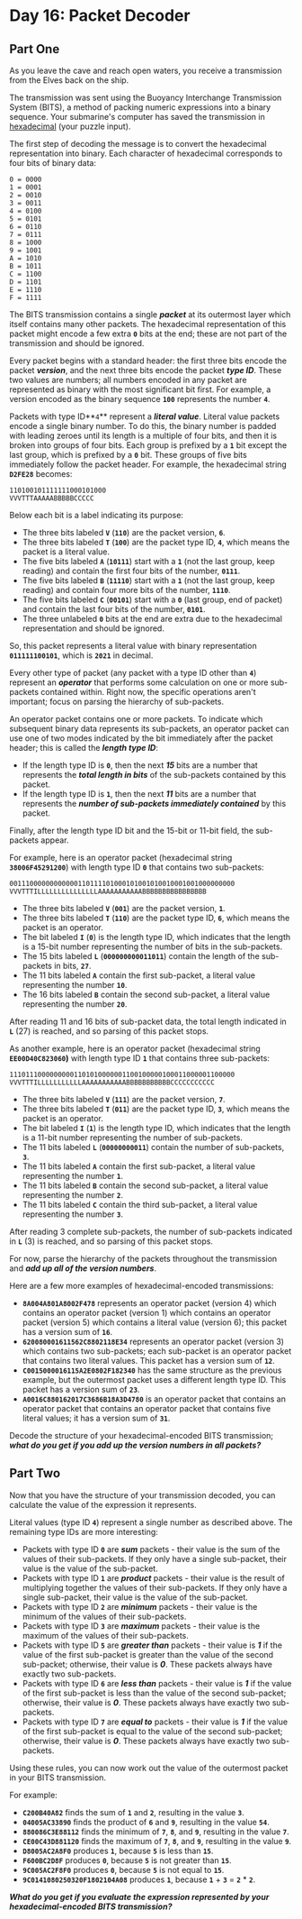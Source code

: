 # Day 16: Packet Decoder

## Part One

As you leave the cave and reach open waters, you receive a transmission from the Elves back on the ship.

The transmission was sent using the Buoyancy Interchange Transmission System (BITS), a method of packing numeric expressions into a binary sequence. Your submarine's computer has saved the transmission in [hexadecimal](https://en.wikipedia.org/wiki/Hexadecimal) (your puzzle input).

The first step of decoding the message is to convert the hexadecimal representation into binary. Each character of hexadecimal corresponds to four bits of binary data:

```
0 = 0000
1 = 0001
2 = 0010
3 = 0011
4 = 0100
5 = 0101
6 = 0110
7 = 0111
8 = 1000
9 = 1001
A = 1010
B = 1011
C = 1100
D = 1101
E = 1110
F = 1111

```

The BITS transmission contains a single **_packet_** at its outermost layer which itself contains many other packets. The hexadecimal representation of this packet might encode a few extra **`0`** bits at the end; these are not part of the transmission and should be ignored.

Every packet begins with a standard header: the first three bits encode the packet **_version_**, and the next three bits encode the packet **_type ID_**. These two values are numbers; all numbers encoded in any packet are represented as binary with the most significant bit first. For example, a version encoded as the binary sequence **`100`** represents the number **`4`**.

Packets with type ID**`4`** represent a **_literal value_**. Literal value packets encode a single binary number. To do this, the binary number is padded with leading zeroes until its length is a multiple of four bits, and then it is broken into groups of four bits. Each group is prefixed by a **`1`** bit except the last group, which is prefixed by a **`0`** bit. These groups of five bits immediately follow the packet header. For example, the hexadecimal string **`D2FE28`** becomes:

```
110100101111111000101000
VVVTTTAAAAABBBBBCCCCC

```

Below each bit is a label indicating its purpose:

- The three bits labeled **`V`** (**`110`**) are the packet version, **`6`**.
- The three bits labeled **`T`** (**`100`**) are the packet type ID, **`4`**, which means the packet is a literal value.
- The five bits labeled **`A`** (**`10111`**) start with a **`1`** (not the last group, keep reading) and contain the first four bits of the number, **`0111`**.
- The five bits labeled **`B`** (**`11110`**) start with a **`1`** (not the last group, keep reading) and contain four more bits of the number, **`1110`**.
- The five bits labeled **`C`** (**`00101`**) start with a **`0`** (last group, end of packet) and contain the last four bits of the number, **`0101`**.
- The three unlabeled **`0`** bits at the end are extra due to the hexadecimal representation and should be ignored.

So, this packet represents a literal value with binary representation **`011111100101`**, which is **`2021`** in decimal.

Every other type of packet (any packet with a type ID other than **`4`**) represent an **_operator_** that performs some calculation on one or more sub-packets contained within. Right now, the specific operations aren't important; focus on parsing the hierarchy of sub-packets.

An operator packet contains one or more packets. To indicate which subsequent binary data represents its sub-packets, an operator packet can use one of two modes indicated by the bit immediately after the packet header; this is called the **_length type ID_**:

- If the length type ID is **`0`**, then the next **_15_** bits are a number that represents the **_total length in bits_** of the sub-packets contained by this packet.
- If the length type ID is **`1`**, then the next **_11_** bits are a number that represents the **_number of sub-packets immediately contained_** by this packet.

Finally, after the length type ID bit and the 15-bit or 11-bit field, the sub-packets appear.

For example, here is an operator packet (hexadecimal string **`38006F45291200`**) with length type ID **`0`** that contains two sub-packets:

```
00111000000000000110111101000101001010010001001000000000
VVVTTTILLLLLLLLLLLLLLLAAAAAAAAAAABBBBBBBBBBBBBBBB

```

- The three bits labeled **`V`** (**`001`**) are the packet version, **`1`**.
- The three bits labeled **`T`** (**`110`**) are the packet type ID, **`6`**, which means the packet is an operator.
- The bit labeled **`I`** (**`0`**) is the length type ID, which indicates that the length is a 15-bit number representing the number of bits in the sub-packets.
- The 15 bits labeled **`L`** (**`000000000011011`**) contain the length of the sub-packets in bits, **`27`**.
- The 11 bits labeled **`A`** contain the first sub-packet, a literal value representing the number **`10`**.
- The 16 bits labeled **`B`** contain the second sub-packet, a literal value representing the number **`20`**.

After reading 11 and 16 bits of sub-packet data, the total length indicated in **`L`** (27) is reached, and so parsing of this packet stops.

As another example, here is an operator packet (hexadecimal string **`EE00D40C823060`)** with length type ID **`1`** that contains three sub-packets:

```
11101110000000001101010000001100100000100011000001100000
VVVTTTILLLLLLLLLLLAAAAAAAAAAABBBBBBBBBBBCCCCCCCCCCC

```

- The three bits labeled **`V`** (**`111`**) are the packet version, **`7`**.
- The three bits labeled **`T`** (**`011`**) are the packet type ID, **`3`**, which means the packet is an operator.
- The bit labeled **`I`** (**`1`**) is the length type ID, which indicates that the length is a 11-bit number representing the number of sub-packets.
- The 11 bits labeled **`L`** (**`00000000011`**) contain the number of sub-packets, **`3`**.
- The 11 bits labeled **`A`** contain the first sub-packet, a literal value representing the number **`1`**.
- The 11 bits labeled **`B`** contain the second sub-packet, a literal value representing the number **`2`**.
- The 11 bits labeled **`C`** contain the third sub-packet, a literal value representing the number **`3`**.

After reading 3 complete sub-packets, the number of sub-packets indicated in **`L`** (3) is reached, and so parsing of this packet stops.

For now, parse the hierarchy of the packets throughout the transmission and **_add up all of the version numbers_**.

Here are a few more examples of hexadecimal-encoded transmissions:

- **`8A004A801A8002F478`** represents an operator packet (version 4) which contains an operator packet (version 1) which contains an operator packet (version 5) which contains a literal value (version 6); this packet has a version sum of **`16`**.
- **`620080001611562C8802118E34`** represents an operator packet (version 3) which contains two sub-packets; each sub-packet is an operator packet that contains two literal values. This packet has a version sum of **`12`**.
- **`C0015000016115A2E0802F182340`** has the same structure as the previous example, but the outermost packet uses a different length type ID. This packet has a version sum of **`23`**.
- **`A0016C880162017C3686B18A3D4780`** is an operator packet that contains an operator packet that contains an operator packet that contains five literal values; it has a version sum of **`31`**.

Decode the structure of your hexadecimal-encoded BITS transmission; **_what do you get if you add up the version numbers in all packets?_**

## Part Two

Now that you have the structure of your transmission decoded, you can calculate the value of the expression it represents.

Literal values (type ID **`4`**) represent a single number as described above. The remaining type IDs are more interesting:

- Packets with type ID **`0`** are **_sum_** packets - their value is the sum of the values of their sub-packets. If they only have a single sub-packet, their value is the value of the sub-packet.
- Packets with type ID **`1`** are **_product_** packets - their value is the result of multiplying together the values of their sub-packets. If they only have a single sub-packet, their value is the value of the sub-packet.
- Packets with type ID **`2`** are **_minimum_** packets - their value is the minimum of the values of their sub-packets.
- Packets with type ID **`3`** are **_maximum_** packets - their value is the maximum of the values of their sub-packets.
- Packets with type ID **`5`** are **_greater than_** packets - their value is **_1_** if the value of the first sub-packet is greater than the value of the second sub-packet; otherwise, their value is **_0_**. These packets always have exactly two sub-packets.
- Packets with type ID **`6`** are **_less than_** packets - their value is **_1_** if the value of the first sub-packet is less than the value of the second sub-packet; otherwise, their value is **_0_**. These packets always have exactly two sub-packets.
- Packets with type ID **`7`** are **_equal to_** packets - their value is **_1_** if the value of the first sub-packet is equal to the value of the second sub-packet; otherwise, their value is **_0_**. These packets always have exactly two sub-packets.

Using these rules, you can now work out the value of the outermost packet in your BITS transmission.

For example:

- **`C200B40A82`** finds the sum of **`1`** and **`2`**, resulting in the value **`3`**.
- **`04005AC33890`** finds the product of **`6`** and **`9`**, resulting in the value **`54`**.
- **`880086C3E88112`** finds the minimum of **`7`**, **`8`**, and **`9`**, resulting in the value **`7`**.
- **`CE00C43D881120`** finds the maximum of **`7`**, **`8`**, and **`9`**, resulting in the value **`9`**.
- **`D8005AC2A8F0`** produces **`1`**, because **`5`** is less than **`15`**.
- **`F600BC2D8F`** produces **`0`**, because **`5`** is not greater than **`15`**.
- **`9C005AC2F8F0`** produces **`0`**, because **`5`** is not equal to **`15`**.
- **`9C0141080250320F1802104A08`** produces **`1`**, because **`1`** + **`3`** = **`2`** \* **`2`**.

**_What do you get if you evaluate the expression represented by your hexadecimal-encoded BITS transmission?_**
